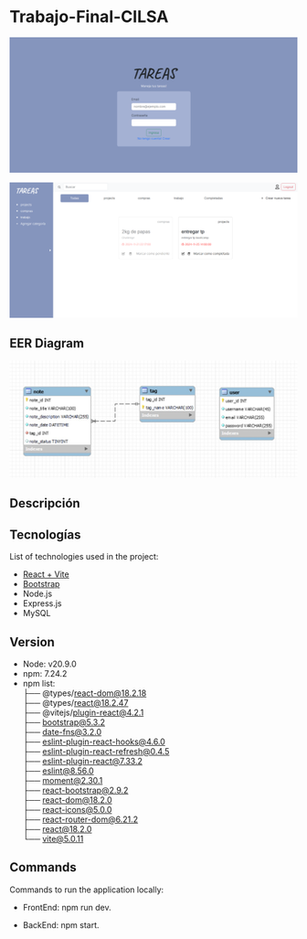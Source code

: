 # Trabajo-Final-CILSA

![login](login.png)

![home](home.png)


## EER Diagram
![db](db.jpg)


## Descripción



## Tecnologías

List of technologies used in the project:
* [React + Vite](https://vitejs.dev/guide/)
* [Bootstrap](https://getbootstrap.com/)
* Node.js
* Express.js
* MySQL

## Version

* Node: v20.9.0
* npm: 7.24.2
* npm list:<br/>
├── @types/react-dom@18.2.18<br/>
├── @types/react@18.2.47<br/>
├── @vitejs/plugin-react@4.2.1<br/>
├── bootstrap@5.3.2<br/>
├── date-fns@3.2.0<br/>
├── eslint-plugin-react-hooks@4.6.0<br/>
├── eslint-plugin-react-refresh@0.4.5<br/>
├── eslint-plugin-react@7.33.2<br/>
├── eslint@8.56.0<br/>
├── moment@2.30.1<br/>
├── react-bootstrap@2.9.2<br/>
├── react-dom@18.2.0<br/>
├── react-icons@5.0.0<br/>
├── react-router-dom@6.21.2<br/>
├── react@18.2.0<br/>
└── vite@5.0.11<br/>

## Commands

Commands to run the application locally:

* FrontEnd: npm run dev.

* BackEnd: npm start.

